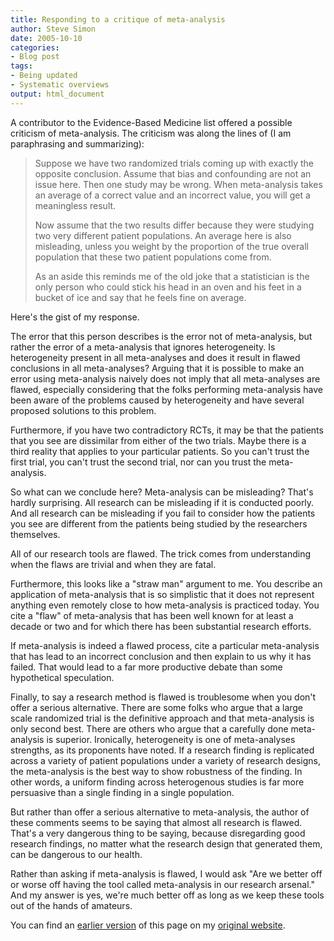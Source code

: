 ```yaml
---
title: Responding to a critique of meta-analysis
author: Steve Simon
date: 2005-10-10
categories:
- Blog post
tags:
- Being updated
- Systematic overviews
output: html_document
---
```

A contributor to the Evidence-Based Medicine list offered a possible
criticism of meta-analysis. The criticism was along the lines of (I am
paraphrasing and summarizing):

> Suppose we have two randomized trials coming up with exactly the
> opposite conclusion. Assume that bias and confounding are not an issue
> here. Then one study may be wrong. When meta-analysis takes an average
> of a correct value and an incorrect value, you will get a meaningless
> result.
>
> Now assume that the two results differ because they were studying two
> very different patient populations. An average here is also
> misleading, unless you weight by the proportion of the true overall
> population that these two patient populations come from.
>
> As an aside this reminds me of the old joke that a statistician is the
> only person who could stick his head in an oven and his feet in a
> bucket of ice and say that he feels fine on average.

Here's the gist of my response.

The error that this person describes is the error not of meta-analysis,
but rather the error of a meta-analysis that ignores heterogeneity. Is
heterogeneity present in all meta-analyses and does it result in flawed
conclusions in all meta-analyses? Arguing that it is possible to make an
error using meta-analysis naively does not imply that all meta-analyses
are flawed, especially considering that the folks performing
meta-analysis have been aware of the problems caused by heterogeneity
and have several proposed solutions to this problem.

Furthermore, if you have two contradictory RCTs, it may be that the
patients that you see are dissimilar from either of the two trials.
Maybe there is a third reality that applies to your particular patients.
So you can't trust the first trial, you can't trust the second trial,
nor can you trust the meta-analysis.

So what can we conclude here? Meta-analysis can be misleading? That's
hardly surprising. All research can be misleading if it is conducted
poorly. And all research can be misleading if you fail to consider how
the patients you see are different from the patients being studied by
the researchers themselves.

All of our research tools are flawed. The trick comes from understanding
when the flaws are trivial and when they are fatal.

Furthermore, this looks like a "straw man" argument to me. You
describe an application of meta-analysis that is so simplistic that it
does not represent anything even remotely close to how meta-analysis is
practiced today. You cite a "flaw" of meta-analysis that has been well
known for at least a decade or two and for which there has been
substantial research efforts.

If meta-analysis is indeed a flawed process, cite a particular
meta-analysis that has lead to an incorrect conclusion and then explain
to us why it has failed. That would lead to a far more productive debate
than some hypothetical speculation.

Finally, to say a research method is flawed is troublesome when you
don't offer a serious alternative. There are some folks who argue that
a large scale randomized trial is the definitive approach and that
meta-analysis is only second best. There are others who argue that a
carefully done meta-analysis is superior. Ironically, heterogeneity is
one of meta-analyses strengths, as its proponents have noted. If a
research finding is replicated across a variety of patient populations
under a variety of research designs, the meta-analysis is the best way
to show robustness of the finding. In other words, a uniform finding
across heterogenous studies is far more persuasive than a single finding
in a single population.

But rather than offer a serious alternative to meta-analysis, the author
of these comments seems to be saying that almost all research is flawed.
That's a very dangerous thing to be saying, because disregarding good
research findings, no matter what the research design that generated
them, can be dangerous to our health.

Rather than asking if meta-analysis is flawed, I would ask "Are we
better off or worse off having the tool called meta-analysis in our
research arsenal." And my answer is yes, we're much better off as long
as we keep these tools out of the hands of amateurs.

You can find an [earlier version][sim1] of this page on my [original website][sim2].


[sim1]: http://www.pmean.com/05/MetaanalysisCritique.html
[sim2]: http://www.pmean.com/original_site.html

